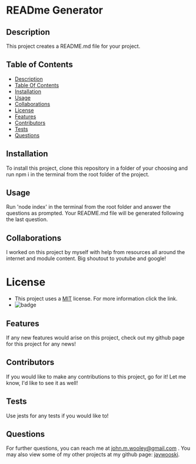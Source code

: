 # READme Generator
  ## Description 
  This project creates a README.md file for your project.
  
  ## Table of Contents
  * [Description](#description)
  * [Table Of Contents](#table-of-contents)
  * [Installation](#installation)
  * [Usage](#usage)
  * [Collaborations](#collaborations)
  * [License](#license)
  * [Features](#features)
  * [Contributors](#contributors)
  * [Tests](#tests)
  * [Questions](#questions)
  
  ## Installation
  To install this project, clone this repository in a folder of your choosing and run npm i in the terminal from the root folder of the project.
  
  ## Usage
  Run 'node index' in the terminal from the root folder and answer the questions as prompted. Your README.md file will be generated following the last question.

  ## Collaborations
  I worked on this project by myself with help from resources all around the internet and module content. Big shoutout to youtube and google!

  # License
   - This project uses a [MIT](https://choosealicense.com/license/mit/) license. For more information click the link.
   - ![badge](https://img.shields.io/badge/license-MIT-green})
   

  ## Features
  If any new features would arise on this project, check out my github page for this project for any news!

  ## Contributors
  If you would like to make any contributions to this project, go for it! Let me know, I'd like to see it as well!
  
  ## Tests
  Use jests for any tests if you would like to!

  ## Questions
  For further questions, you can reach me at [john.m.wooley@gmail.com](john.m.wooley@gmail.com) .
  You may also view some of my other projects at my github page: [jaywooski](https://github.com/jaywooski).
  